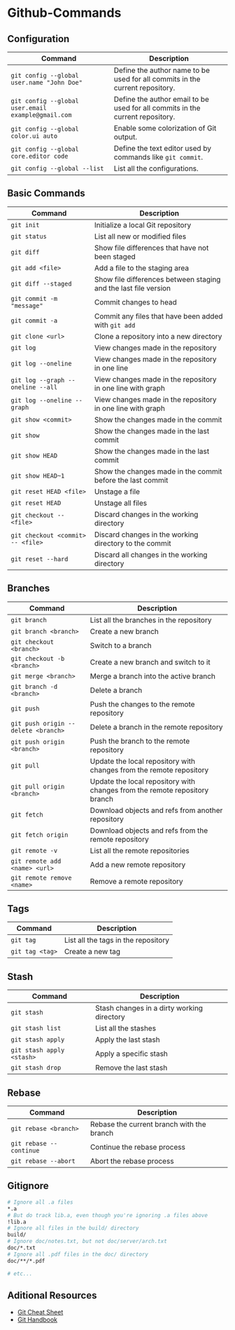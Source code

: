 # Github-Commands

## Configuration

| Command                                             | Description                                                                   |
| --------------------------------------------------- | ----------------------------------------------------------------------------- |
| `git config --global user.name "John Doe"`          | Define the author name to be used for all commits in the current repository.  |
| `git config --global user.email example@gmail.com ` | Define the author email to be used for all commits in the current repository. |
| `git config --global color.ui auto`                 | Enable some colorization of Git output.                                       |
| `git config --global core.editor code`              | Define the text editor used by commands like `git commit`.                    |
| `git config --global --list`                        | List all the configurations.                                                  |

## Basic Commands

| Command                           | Description                                                     |
| --------------------------------- | --------------------------------------------------------------- |
| `git init`                        | Initialize a local Git repository                               |
| `git status`                      | List all new or modified files                                  |
| `git diff`                        | Show file differences that have not been staged                 |
| `git add <file>`                  | Add a file to the staging area                                  |
| `git diff --staged`               | Show file differences between staging and the last file version |
| `git commit -m "message"`         | Commit changes to head                                          |
| `git commit -a`                   | Commit any files that have been added with `git add`            |
| `git clone <url>`                 | Clone a repository into a new directory                         |
| `git log`                         | View changes made in the repository                             |
| `git log --oneline`               | View changes made in the repository in one line                 |
| `git log --graph --oneline --all` | View changes made in the repository in one line with graph      |
| `git log --oneline --graph`       | View changes made in the repository in one line with graph      |
| `git show <commit>`               | Show the changes made in the commit                             |
| `git show`                        | Show the changes made in the last commit                        |
| `git show HEAD`                   | Show the changes made in the last commit                        |
| `git show HEAD~1`                 | Show the changes made in the commit before the last commit      |
| `git reset HEAD <file>`           | Unstage a file                                                  |
| `git reset HEAD`                  | Unstage all files                                               |
| `git checkout -- <file>`          | Discard changes in the working directory                        |
| `git checkout <commit> -- <file>` | Discard changes in the working directory to the commit          |
| `git reset --hard`                | Discard all changes in the working directory                    |

## Branches

| Command                             | Description                                                                |
| ----------------------------------- | -------------------------------------------------------------------------- |
| `git branch`                        | List all the branches in the repository                                    |
| `git branch <branch>`               | Create a new branch                                                        |
| `git checkout <branch>`             | Switch to a branch                                                         |
| `git checkout -b <branch>`          | Create a new branch and switch to it                                       |
| `git merge <branch>`                | Merge a branch into the active branch                                      |
| `git branch -d <branch>`            | Delete a branch                                                            |
| `git push`                          | Push the changes to the remote repository                                  |
| `git push origin --delete <branch>` | Delete a branch in the remote repository                                   |
| `git push origin <branch>`          | Push the branch to the remote repository                                   |
| `git pull`                          | Update the local repository with changes from the remote repository        |
| `git pull origin <branch>`          | Update the local repository with changes from the remote repository branch |
| `git fetch`                         | Download objects and refs from another repository                          |
| `git fetch origin`                  | Download objects and refs from the remote repository                       |
| `git remote -v`                     | List all the remote repositories                                           |
| `git remote add <name> <url>`       | Add a new remote repository                                                |
| `git remote remove <name>`          | Remove a remote repository                                                 |

## Tags

| Command         | Description                         |
| --------------- | ----------------------------------- |
| `git tag`       | List all the tags in the repository |
| `git tag <tag>` | Create a new tag                    |

## Stash

| Command                   | Description                                |
| ------------------------- | ------------------------------------------ |
| `git stash`               | Stash changes in a dirty working directory |
| `git stash list`          | List all the stashes                       |
| `git stash apply`         | Apply the last stash                       |
| `git stash apply <stash>` | Apply a specific stash                     |
| `git stash drop`          | Remove the last stash                      |

## Rebase

| Command                 | Description                               |
| ----------------------- | ----------------------------------------- |
| `git rebase <branch>`   | Rebase the current branch with the branch |
| `git rebase --continue` | Continue the rebase process               |
| `git rebase --abort`    | Abort the rebase process                  |

## Gitignore

```bash
# Ignore all .a files
*.a
# But do track lib.a, even though you're ignoring .a files above
!lib.a
# Ignore all files in the build/ directory
build/
# Ignore doc/notes.txt, but not doc/server/arch.txt
doc/*.txt
# Ignore all .pdf files in the doc/ directory
doc/**/*.pdf

# etc...
```

## Aditional Resources

- [Git Cheat Sheet](https://education.github.com/git-cheat-sheet-education.pdf)
- [Git Handbook](https://guides.github.com/introduction/git-handbook/)
